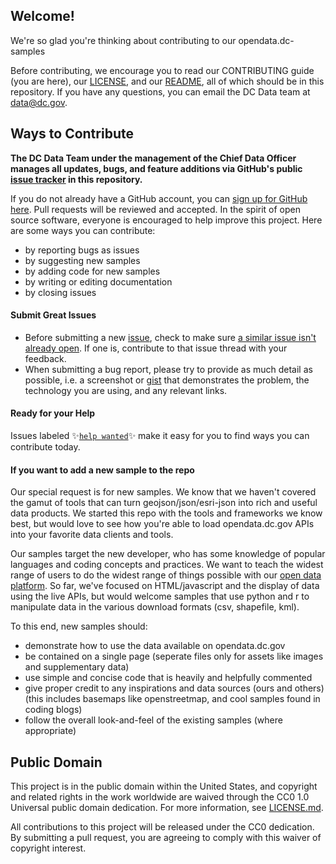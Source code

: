 ## Welcome! 

We're so glad you're thinking about contributing to our opendata.dc-samples

Before contributing, we encourage you to read our CONTRIBUTING guide (you are here), our [LICENSE](LICENSE.md), and our [README](README.md), all of which should be in this repository. If you have any questions, you can email the DC Data team at [data@dc.gov](mailto:data@dc.gov).

## Ways to Contribute

**The DC Data Team under the management of the Chief Data Officer manages all updates, bugs, and feature additions via GitHub's public [issue tracker](issues) in this repository.** 

If you do not already have a GitHub account, you can [sign up for GitHub here](https://github.com/). Pull requests will be reviewed and accepted. In the spirit of open source software, everyone is encouraged to help improve this project. Here are some ways you can contribute:
- by reporting bugs as issues
- by suggesting new samples
- by adding code for new samples
- by writing or editing documentation
- by closing issues

#### Submit Great Issues
* Before submitting a new [issue](issues), check to make sure [a similar issue isn't already open](issues?q=is%3Aissue+is%3Aopen). If one is, contribute to that issue thread with your feedback.
* When submitting a bug report, please try to provide as much detail as possible, i.e. a screenshot or [gist](https://gist.github.com/) that demonstrates the problem, the technology you are using, and any relevant links. 

#### Ready for your Help 
Issues labeled :sparkles:[`help wanted`](labels/help%20wanted):sparkles: make it easy for you to find ways you can contribute today. 

#### If you want to add a new sample to the repo
Our special request is for new samples. We know that we haven't covered the gamut of tools that can turn geojson/json/esri-json into rich and useful data products. We started this repo with the tools and frameworks we know best, but would love to see how you're able to load opendata.dc.gov APIs into your favorite data clients and tools. 

Our samples target the new developer, who has some knowledge of popular languages and coding concepts and practices. We want to teach the widest range of users to do the widest range of things possible with our [open data platform](http://opendata.dc.gov). So far, we've focused on HTML/javascript and the display of data using the live APIs, but would welcome samples that use python and r to manipulate data in the various download formats (csv, shapefile, kml).

To this end, new samples should:
- demonstrate how to use the data available on opendata.dc.gov
- be contained on a single page (seperate files only for assets like images and supplementary data)
- use simple and concise code that is heavily and helpfully commented
- give proper credit to any inspirations and data sources (ours and others) (this includes basemaps like openstreetmap, and cool samples found in coding blogs)
- follow the overall look-and-feel of the existing samples (where appropriate)

## Public Domain
This project is in the public domain within the United States, and copyright and related rights in the work worldwide are waived through the CC0 1.0 Universal public domain dedication. For more information, see [LICENSE.md](LICENSE.md).

All contributions to this project will be released under the CC0 dedication. By submitting a pull request, you are agreeing to comply with this waiver of copyright interest.
